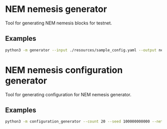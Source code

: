 # NEM nemesis generator

Tool for generating NEM nemesis blocks for testnet.

## Examples

```bash
python3 -m generator --input ./resources/sample_config.yaml --output nemesis.bin
```

# NEM nemesis configuration generator

Tool for generating configuration for NEM nemesis generator.

## Examples

```bash
python3 -m configuration_generator --count 20 --seed 100000000000 --network-name testnet --output nemesis.yml --accounts-output user.yml
```
